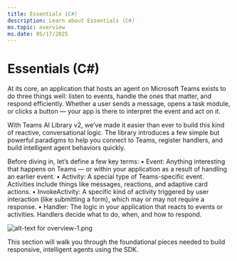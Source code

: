 ```yaml
---
title: Essentials (C#)
description: Learn about Essentials (C#)
ms.topic: overview
ms.date: 05/17/2025
---
```


# Essentials (C#)

At its core, an application that hosts an agent on Microsoft Teams exists to do three things well: listen to events, handle the ones that matter, and respond efficiently. Whether a user sends a message, opens a task module, or clicks a button — your app is there to interpret the event and act on it.

With Teams AI Library v2, we’ve made it easier than ever to build this kind of reactive, conversational logic. The library introduces a few simple but powerful paradigms to help you connect to Teams, register handlers, and build intelligent agent behaviors quickly.

Before diving in, let’s define a few key terms:
• Event: Anything interesting that happens on Teams — or within your application as a result of handling an earlier event.
• Activity: A special type of Teams-specific event. Activities include things like messages, reactions, and adaptive card actions.
• InvokeActivity: A specific kind of activity triggered by user interaction (like submitting a form), which may or may not require a response.
• Handler: The logic in your application that reacts to events or activities. Handlers decide what to do, when, and how to respond.

![alt-text for overview-1.png](~/assets/diagrams/overview-1.png)

This section will walk you through the foundational pieces needed to build responsive, intelligent agents using the SDK.